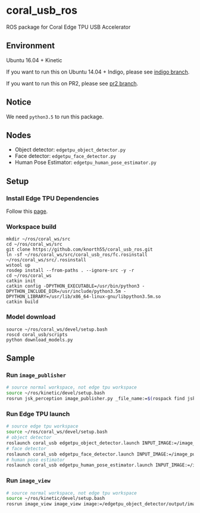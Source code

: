 # coral_usb_ros

ROS package for Coral Edge TPU USB Accelerator 

## Environment

Ubuntu 16.04 + Kinetic

If you want to run this on Ubuntu 14.04 + Indigo, please see [indigo branch](https://github.com/knorth55/coral_usb_ros/tree/indigo).

If you want to run this on PR2, please see [pr2 branch](https://github.com/knorth55/coral_usb_ros/tree/pr2).

## Notice

We need `python3.5` to run this package.

## Nodes
- Object detector: `edgetpu_object_detector.py`
- Face detector: `edgetpu_face_detector.py`
- Human Pose Estimator: `edgetpu_human_pose_estimator.py`

## Setup

### Install Edge TPU Dependencies

Follow this [page](https://coral.withgoogle.com/docs/accelerator/get-started/).

### Workspace build 

```
mkdir ~/ros/coral_ws/src
cd ~/ros/coral_ws/src
git clone https://github.com/knorth55/coral_usb_ros.git
ln -sf ~/ros/coral_ws/src/coral_usb_ros/fc.rosinstall ~/ros/coral_ws/src/.rosinstall
wstool up
rosdep install --from-paths . --ignore-src -y -r
cd ~/ros/coral_ws
catkin init
catkin config -DPYTHON_EXECUTABLE=/usr/bin/python3 -DPYTHON_INCLUDE_DIR=/usr/include/python3.5m -DPYTHON_LIBRARY=/usr/lib/x86_64-linux-gnu/libpython3.5m.so
catkin build
```

### Model download

```
source ~/ros/coral_ws/devel/setup.bash
roscd coral_usb/scripts
python download_models.py
```

## Sample

### Run `image_publisher`

```bash
# source normal workspace, not edge tpu workspace
source ~/ros/kinetic/devel/setup.bash
rosrun jsk_perception image_publisher.py _file_name:=$(rospack find jsk_perception)/sample/object_detection_example_1.jpg
```

### Run Edge TPU launch

```bash
# source edge tpu workspace
source ~/ros/coral_ws/devel/setup.bash
# object detector
roslaunch coral_usb edgetpu_object_detector.launch INPUT_IMAGE:=/image_publisher/output
# face detector
roslaunch coral_usb edgetpu_face_detector.launch INPUT_IMAGE:=/image_publisher/output
# human pose estimator
roslaunch coral_usb edgetpu_human_pose_estimator.launch INPUT_IMAGE:=/image_publisher/output
```

### Run `image_view`

```bash
# source normal workspace, not edge tpu workspace
source ~/ros/kinetic/devel/setup.bash
rosrun image_view image_view image:=/edgetpu_object_detector/output/image
```
